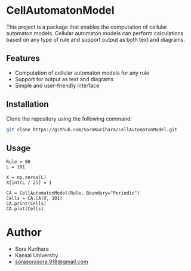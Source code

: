 # CellAutomatonModel

This project is a package that enables the computation of cellular automaton models. Cellular automaton models can perform calculations based on any type of rule and support output as both text and diagrams.

## Features

- Computation of cellular automaton models for any rule
- Support for output as text and diagrams
- Simple and user-friendly interface

## Installation

Clone the repository using the following command:

```bash
git clone https://github.com/SoraKurihara/CellAutomatonModel.git
```

## Usage
```
Rule = 90
L = 101

X = np.zeros(L)
X[int(L / 2)] = 1

CA = CellAutomatonModel(Rule, Boundary="Periodic")
Cells = CA.CA(X, 101)
CA.print(Cells)
CA.plot(Cells)
```

# Author

* Sora Kurihara
* Kansai University
* sorasorasora.918@gmail.com
